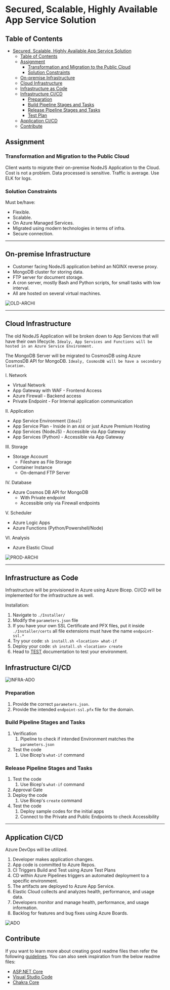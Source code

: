 # Secured, Scalable, Highly Available App Service Solution

## Table of Contents

- [Secured, Scalable, Highly Available App Service Solution](#secured-scalable-highly-available-app-service-solution)
  - [Table of Contents](#table-of-contents)
  - [Assignment](#assignment)
    - [Transformation and Migration to the Public Cloud](#transformation-and-migration-to-the-public-cloud)
    - [Solution Constraints](#solution-constraints)
  - [On-premise Infrastructure](#on-premise-infrastructure)
  - [Cloud Infrastructure](#cloud-infrastructure)
  - [Infrastructure as Code](#infrastructure-as-code)
  - [Infrastructure CI/CD](#infrastructure-cicd)
    - [Preparation](#preparation)
    - [Build Pipeline Stages and Tasks](#build-pipeline-stages-and-tasks)
    - [Release Pipeline Stages and Tasks](#release-pipeline-stages-and-tasks)
    - [Test Plan](#test-plan)
  - [Application CI/CD](#application-cicd)
  - [Contribute](#contribute)

## Assignment

### Transformation and Migration to the Public Cloud

Client wants to migrate their on-premise NodeJS Application to the Cloud.
Cost is not a problem.
Data processed is sensitive.
Traffic is average.
Use ELK for logs.

### Solution Constraints

Must be/have:

- Flexible.
- Scalable.
- On Azure Managed Services.
- Migrated using modern technologies in terms of infra.
- Secure connection.

---

## On-premise Infrastructure

- Customer facing NodeJS application behind an NGINX reverse proxy.
- MongoDB cluster for storing data.
- FTP server for document storage.
- A cron server, mostly Bash and Python scripts, for small tasks with low interval.
- All are hosted on several virtual machines.

![OLD-ARCHI](Diagrams/Architecture/0-OLD-ARCHI.jpg)

---

## Cloud Infrastructure

The old NodeJS Application will be broken down to App Services that will have their own lifecycle. `Idealy, App Services and Functions will be hosted in an Azure Service Environment.`

The MongoDB Server will be migrated to CosmosDB using Azure CosmosDB API for MongoDB. `Idealy, CosmosDB will be have a secondary location.`

I. Network

- Virtual Network
- App Gateway with WAF - Frontend Access
- Azure Firewall - Backend access
- Private Endpoint - For Internal application communication

II. Application

- App Service Environment (`Ideal`)
- App Service Plan - Inside in an `ASE` or just Azure Premium Hosting
- App Services (NodeJS) - Accessible via App Gateway
- App Services (Python) - Accessible via App Gateway

III. Storage

- Storage Account
  - Fileshare as File Storage
- Container Instance
  - On-demand FTP Server

IV. Database

- Azure Cosmos DB API for MongoDB
  - With Private endpoint
  - Accessible only via Firewall endpoints

V. Scheduler

- Azure Logic Apps
- Azure Functions (Python/Powershell/Node)

VI. Analysis

- Azure Elastic Cloud

![PROD-ARCHI](Diagrams/Architecture/4-ENVIRONMENT.jpg)

---

## Infrastructure as Code

Infrastructure will be provisioned in Azure using Azure Bicep.
CI/CD will be implemented for the infrastructure as well.

Installation:

1. Navigate to `./Installer/`
1. Modify the `parameters.json` file
1. If you have your own SSL Certificate and PFX files, put it inside `./Installer/certs` all file extensions must have the name `endpoint-ssl.*`
1. Try your code: `sh install.sh <location> what-if`
1. Deploy your code: `sh install.sh <location> create`
1. Head to [TEST](TESTING.md) documentation to test your environment.

## Infrastructure CI/CD

![INFRA-ADO](Diagrams/DevOps/2-INFRA-ADO.jpg)

### Preparation

1. Provide the correct `parameters.json`.
1. Provide the intended `endpoint-ssl.pfx` file for the domain.

### Build Pipeline Stages and Tasks

1. Verification
    1. Pipeline to check if intended Environment matches the `parameters.json`
1. Test the code
    1. Use Bicep's `what-if` command

### Release Pipeline Stages and Tasks

1. Test the code
    1. Use Bicep's `what-if` command
1. Approval Gate
1. Deploy the code
    1. Use Bicep's `create` command
1. Test the code
    1. Deploy sample codes for the initial apps
    1. Connect to the Private and Public Endpoints to check Accessibility


---

## Application CI/CD

Azure DevOps will be utilized.

1. Developer makes application changes.
1. App code is committed to Azure Repos.
1. CI Triggers Build and Test using Azure Test Plans
1. CD within Azure Pipelines triggers an automated deployment to a specific environment.
1. The artifacts are deployed to Azure App Service.
1. Elastic Cloud collects and analyzes health, performance, and usage data.
1. Developers monitor and manage health, performance, and usage information.
1. Backlog for features and bug fixes using Azure Boards.

![ADO](Diagrams/DevOps/1-ADO.jpg)

## Contribute

If you want to learn more about creating good readme files then refer the following [guidelines](https://docs.microsoft.com/en-us/azure/devops/repos/git/create-a-readme?view=azure-devops). You can also seek inspiration from the below readme files:

- [ASP.NET Core](https://github.com/aspnet/Home)
- [Visual Studio Code](https://github.com/Microsoft/vscode)
- [Chakra Core](https://github.com/Microsoft/ChakraCore)
